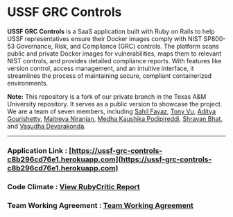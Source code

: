 # USSF GRC Controls

**USSF GRC Controls** is a SaaS application built with Ruby on Rails to help USSF representatives ensure their Docker images comply with NIST SP800-53 Governance, Risk, and Compliance (GRC) controls. The platform scans public and private Docker images for vulnerabilities, maps them to relevant NIST controls, and provides detailed compliance reports. With features like version control, access management, and an intuitive interface, it streamlines the process of maintaining secure, compliant containerized environments.


**Note:** This repository is a fork of our private branch in the Texas A&M University repository. It serves as a public version to showcase the project. We are a team of seven members, including [Sahil Fayaz](https://github.com/sahilf), [Tony Vu](https://github.com/quocduyvu6262), [Aditya Gourishetty](https://github.com/aditya-s-gourishetty), [Maitreya Niranjan](https://github.com/Maitreya-Niranjan), [Medha Kaushika Podipireddi](https://github.com/mkaushika), [Shravan Bhat](https://github.com/pseudou), and [Vasudha Devarakonda](https://github.com/vasudha-devarakonda).

---

### Application Link : [https://ussf-grc-controls-c8b296cd76e1.herokuapp.com](https://ussf-grc-controls-c8b296cd76e1.herokuapp.com)

### Code Climate : [View RubyCritic Report](https://aditya-s-gourishetty.github.io/csce606-report-ussf-report.github.io/)

### Team Working Agreement : [Team Working Agreement](documentation/Fall2024/TeamWorkingAgreement.md)
